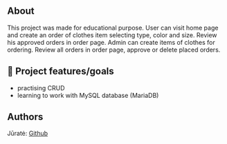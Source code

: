 

<br>

##  About

This project was made for educational purpose.
User can visit home page and create an order of clothes item selecting type, color and size. Review his approved orders in order page. 
Admin can create items of clothes for ordering. Review all orders in order page, approve or delete placed orders.

## 🎯 Project features/goals

- practising CRUD
- learning to work with MySQL database (MariaDB)


##  Authors

Jūratė: [Github](https://github.com/sjurate)
